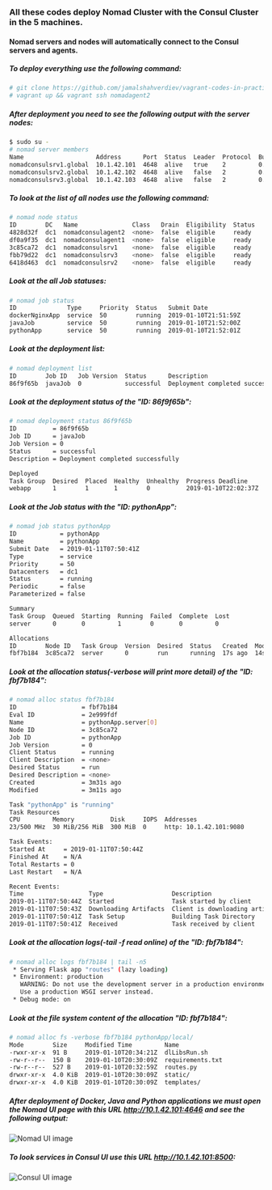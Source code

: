 ### All these codes deploy Nomad Cluster with the Consul Cluster in the 5 machines. 

#### Nomad servers and nodes will automatically connect to the Consul servers and agents.

##### To deploy everything use the following command:
```bash
# git clone https://github.com/jamalshahverdiev/vagrant-codes-in-practice.git && cd vagrant-codes-in-practice/vagrant-nomad-consul-vault
# vagrant up && vagrant ssh nomadagent2
```

##### After deployment you need to see the following output with the server nodes:
```bash
$ sudo su -
# nomad server members
Name                    Address      Port  Status  Leader  Protocol  Build  Datacenter  Region
nomadconsulsrv1.global  10.1.42.101  4648  alive   true    2         0.8.6  dc1         global
nomadconsulsrv2.global  10.1.42.102  4648  alive   false   2         0.8.6  dc1         global
nomadconsulsrv3.global  10.1.42.103  4648  alive   false   2         0.8.6  dc1         global
```

##### To look at the list of all nodes use the following command:
```bash
# nomad node status
ID        DC   Name               Class   Drain  Eligibility  Status
4828d32f  dc1  nomadconsulagent2  <none>  false  eligible     ready
df0a9f35  dc1  nomadconsulagent1  <none>  false  eligible     ready
3c85ca72  dc1  nomadconsulsrv1    <none>  false  eligible     ready
fbb79d22  dc1  nomadconsulsrv3    <none>  false  eligible     ready
6418d463  dc1  nomadconsulsrv2    <none>  false  eligible     ready
```

##### Look at the all Job statuses:
```bash
# nomad job status
ID              Type     Priority  Status   Submit Date
dockerNginxApp  service  50        running  2019-01-10T21:51:59Z
javaJob         service  50        running  2019-01-10T21:52:00Z
pythonApp       service  50        running  2019-01-10T21:52:01Z
```

##### Look at the deployment list:
```bash
# nomad deployment list
ID        Job ID   Job Version  Status      Description
86f9f65b  javaJob  0            successful  Deployment completed successfully
```

##### Look at the deployment status of the "ID: 86f9f65b":
```bash
# nomad deployment status 86f9f65b
ID          = 86f9f65b
Job ID      = javaJob
Job Version = 0
Status      = successful
Description = Deployment completed successfully

Deployed
Task Group  Desired  Placed  Healthy  Unhealthy  Progress Deadline
webapp      1        1       1        0          2019-01-10T22:02:37Z
```

##### Look at the Job status with the "ID: pythonApp":
```bash
# nomad job status pythonApp
ID            = pythonApp
Name          = pythonApp
Submit Date   = 2019-01-11T07:50:41Z
Type          = service
Priority      = 50
Datacenters   = dc1
Status        = running
Periodic      = false
Parameterized = false

Summary
Task Group  Queued  Starting  Running  Failed  Complete  Lost
server      0       0         1        0       0         0

Allocations
ID        Node ID   Task Group  Version  Desired  Status   Created  Modified
fbf7b184  3c85ca72  server      0        run      running  17s ago  14s ago
```

##### Look at the allocation status(-verbose will print more detail) of the "ID: fbf7b184":
```bash
# nomad alloc status fbf7b184
ID                  = fbf7b184
Eval ID             = 2e999fdf
Name                = pythonApp.server[0]
Node ID             = 3c85ca72
Job ID              = pythonApp
Job Version         = 0
Client Status       = running
Client Description  = <none>
Desired Status      = run
Desired Description = <none>
Created             = 3m31s ago
Modified            = 3m11s ago

Task "pythonApp" is "running"
Task Resources
CPU         Memory          Disk     IOPS  Addresses
23/500 MHz  30 MiB/256 MiB  300 MiB  0     http: 10.1.42.101:9080

Task Events:
Started At     = 2019-01-11T07:50:44Z
Finished At    = N/A
Total Restarts = 0
Last Restart   = N/A

Recent Events:
Time                  Type                   Description
2019-01-11T07:50:44Z  Started                Task started by client
2019-01-11T07:50:43Z  Downloading Artifacts  Client is downloading artifacts
2019-01-11T07:50:41Z  Task Setup             Building Task Directory
2019-01-11T07:50:41Z  Received               Task received by client
```

##### Look at the allocation logs(-tail -f read online) of the "ID: fbf7b184": 
```bash
# nomad alloc logs fbf7b184 | tail -n5
 * Serving Flask app "routes" (lazy loading)
 * Environment: production
   WARNING: Do not use the development server in a production environment.
   Use a production WSGI server instead.
 * Debug mode: on
```

##### Look at the file system content of the allocation "ID: fbf7b184":
```bash
# nomad alloc fs -verbose fbf7b184 pythonApp/local/
Mode        Size     Modified Time         Name
-rwxr-xr-x  91 B     2019-01-10T20:34:21Z  dlLibsRun.sh
-rw-r--r--  150 B    2019-01-10T20:30:09Z  requirements.txt
-rw-r--r--  527 B    2019-01-10T20:32:59Z  routes.py
drwxr-xr-x  4.0 KiB  2019-01-10T20:30:09Z  static/
drwxr-xr-x  4.0 KiB  2019-01-10T20:30:09Z  templates/
```

##### After deployment of Docker, Java and Python applications we must open the Nomad UI page with this URL *http://10.1.42.101:4646* and see the following output:
![Nomad UI image](https://github.com/jamalshahverdiev/vagrant-codes-in-practice/blob/master/vagrant-nomad-consul-vault/images/nomadui.png)

##### To look services in Consul UI use this URL *http://10.1.42.101:8500*:
![Consul UI image](https://github.com/jamalshahverdiev/vagrant-codes-in-practice/blob/master/vagrant-nomad-consul-vault/images/consului.png)
